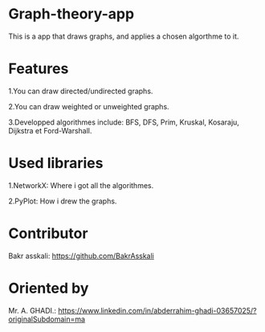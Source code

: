 # Graph-theory-app
This is a app that draws graphs, and applies a chosen algorthme to it.
# Features
1.You can draw directed/undirected graphs.

2.You can draw weighted or unweighted graphs.

3.Developped algorithmes include: BFS, DFS, Prim, Kruskal, Kosaraju, Dijkstra et Ford-Warshall.

# Used libraries
1.NetworkX: Where i got all the algorithmes.

2.PyPlot: How i drew the graphs.

# Contributor
Bakr asskali: https://github.com/BakrAsskali
# Oriented by
Mr. A. GHADI.: https://www.linkedin.com/in/abderrahim-ghadi-03657025/?originalSubdomain=ma
